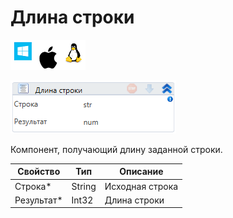 # Длина строки

![](<../../../../.gitbook/assets/image (100) (1) (1) (1) (1) (1) (1) (1) (2) (112).png>)

![](<../../../../.gitbook/assets/image (246).png>)

Компонент, получающий длину заданной строки.

| Свойство    | Тип    | Описание        |
| ----------- | ------ | --------------- |
| Строка\*    | String | Исходная строка |
| Результат\* | Int32  | Длина строки    |
